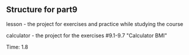 ## Structure for part9

lesson - the project for exercises and practice while studying the course

calculator - the project for the exercises #9.1-9.7 "Calculator BMI"

Time: 1.8
